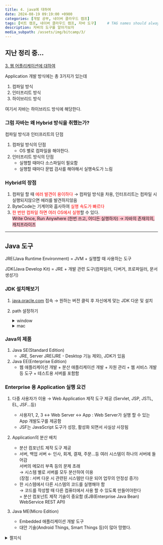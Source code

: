 ```yaml
---
title: 4. java에 대하여
date: 2024-08-19 09:19:00 +0900
categories: [개발 공부, 네이버 클라우드 캠프]
tags: [비트 캠프, 네이버 클라우드 캠프, 자바 도구]     # TAG names should always be lowercase
description: 자바의 도구를 알아가보자
media_subpath: /assets/img/bitcamp/3/
---
```


## 지난 정리 중...   
[3. 웹 어플리케이션에 대하여](https://j-petto.github.io/posts/webapp/)  

Application 개발 방식에는 총 3가지가 있는데 
1. 컴파일 방식
2. 인터프리트 방식
3. 하이브리드 방식

여기서 자바는 하이브리드 방식에 해당한다.

### 그럼 자바는 왜 Hybrid 방식을 취했는가?

컴파일 방식과 인터프리트의 단점

1. 컴파일 방식의 단점
    - OS 별로 컴파일을 해야한다.
2. 인터프리트 방식의 단점
    - 실행할 때마다 소스파일이 필요함
    - 실행할 때마다 문법 검사를 해야해서 실행속도가 느림

### Hybrid의 장점

1. 컴파일 할 때 <span style="color: red">에러 발견이 용이하다</span>
→ 컴파일 방식을 차용, 인터프리트는 컴파일 시 실행되지않으면 에러를 발견하지않음
2. ByteCode는 기계어와 흡사하여 <span style="color: red">실행 속도가 빠르다</span>
3. <span style="color: red">한 번만 컴파일 하면 여러 OS에서 실행</span>할 수 있다.   
<span style="background-color: pink">Write Once, Run Anywhere (한번 쓰고, 어디든 실행하자) → 자바의 존재의의, 캐치프라이즈</span>

---

## Java 도구

JRE(Java Runtime Environment) = JVM + 실행할 때 사용하는 도구

JDK(Java Develop Kit) = JRE + 개발 관련 도구(컴파일러, 디버거, 프로파일러, 문서생성기)

### JDK 설치해보기

1. [java.oracle.com](https://java.oracle.com) 접속 → 원하는 버전 클릭 후 자신에게 맞는 JDK 다운 및 설치

2. path 설정하기
    <details markdown=1>
    <summary markdown="span">window</summary>

    1. 시스템 설정 → 환경 변수 설정에서 JDK의 bin 폴더까지의 주소를 넣는다   
        <img src="img1.png" style="border: 3px solid #555">   
    path는 상단부터 찾기 때문에 버전이 여러개일 경우 사용할 버전의 path를 위로 올려준다.   
    
    2. JAVA_HOME의 시스템 변수를 새로 만들어 JDK의 폴더 주소를 넣는다 (bin 이전까지)   
        <img src="img2.png" style="border: 3px solid #555">   
    상단은 현재 사용자의 변수이며 하단은 어떤 사용자든 모두 사용할 수 있는 변수이다.

    </details>

    <details markdown=1>
    <summary markdown="span"> mac </summary>

    1. /usr/libexec/java_home -V 를 입력하면 현재 설치된 모든 버전의 폴더 위치가 노출된다.   
        <img src="img3.png" style="border: 3px solid #555">   
    해당 사진을 보면 Library/Java/JavaVirtualMachines/jdk-17, 21…로 버전이 있다   
    2. cd 만 입력하여 최상단 위치로 이동한 다음 nano .zshrc를 입력하여 zshell을 연다   
        ```bash 
        "nano .zshrc" 
        ```
        {: .nolineno}   
    3. 해당 코드를 입력 후 저장하고 닫는다 (Ctrl+O : 쓰기완료, Ctrl+X : 파일 나가기)
            
        ```bash
        export JAVA_HOME=$(/usr/libexec/java_home -v 21)
        //JAVA_HOME을 설정함 위치는 java 21 버전이 있는 폴더
        export PATH=$JAVA_HOME/bin:$PATH
        //JAVA_HOME/bin까지를 PATH에 설정하고 그외 $PATH들을 이어 붙인다(:PATH의 의미)
        ```
        {: .nolineno}

    </details>
                    
### Java의 제품

1. Java SE(Standard Edition)
    - JRE, Server JRE(JRE - Desktop 기능 제외), JDK가 있음
2. Java EE(Enterprise Edition)
    - 웹 애플리케이션 개발 + 분산 애플리케이션 개발 + 자원 관리 + 웹 서비스 개발 등 도구 + 테스트용 서버를 포함함
    
### Enterprise 용 Application 실행 요건
    
1. 다중 사용자가 이용 → Web Application 제작 도구 제공 (Servlet, JSP, JSTL, EL, JSF…등)
    - 사용자1, 2, 3 ↔ Web Server ↔ App : Web Server가 실행 할 수 있는 App 개발도구를 제공함
    - JSF는 JavaScript 도구가 성장, 활성화 되면서 사실상 사장됨

2. Application의 분산 배치
    - 분산 컴포넌트 제작 도구 제공
    - 서버, 백업 서버 ← 인사, 회계, 결재, 주문…등 여러 시스템이 하나의 서버에 들어감   
        서버의 메모리 부족 등의 문제 초래   
        → 시스템 별로 서버를 모두 분산하여 이용   
             (장점 : 서버 다운 시 관련된 시스템만 다운 되어 업무의 안정성 증가)
    - 한 시스템에서 다른 시스템의 코드를 실행해야 함   
        → 코드를 작성할 때 다른 컴퓨터에서 사용 할 수 있도록 만들어야한다   
        = 분산 컴포넌트 제작 기술이 중요함 (EJB(Enterprise Java Bean) WebService REST API)
3. Java ME(Micro Edition)
    - Embedded 애플리케이션 개발 도구
    - 대안 기술(Android Things, Smart Things 등)이 많아 망했다.


<details markdown=1>
<summary markdown="span">짤지식</summary>

- bin = binery의 줄임말
- 파일이 동일한 이름일때 .com > .exe >.bat 순서대로 찾고 먼저 존재하는 파일을 실행 함

</details>